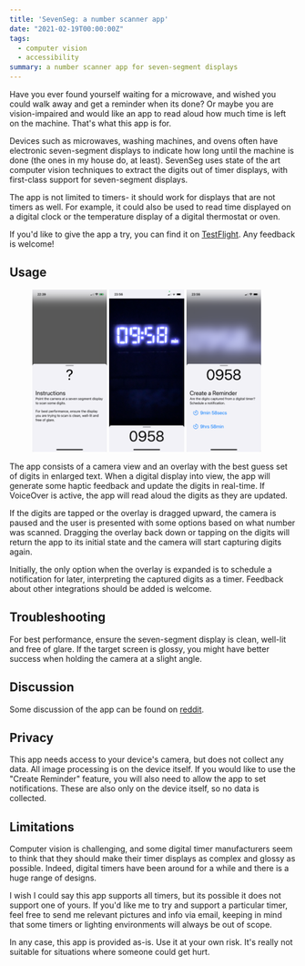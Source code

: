 ```yaml
---
title: 'SevenSeg: a number scanner app'
date: "2021-02-19T00:00:00Z"
tags:
  - computer vision
  - accessibility
summary: a number scanner app for seven-segment displays
---
```



Have you ever found yourself waiting for a microwave, and wished you could walk
away and get a reminder when its done? Or maybe you are vision-impaired and
would like an app to read aloud how much time is left on the machine. That's
what this app is for.
 
Devices such as microwaves, washing machines, and ovens often have electronic
seven-segment displays to indicate how long until the machine is done (the ones
in my house do, at least). SevenSeg uses state of the art computer vision
techniques to extract the digits out of timer displays, with first-class
support for seven-segment displays.

The app is not limited to timers- it should work for displays that
are not timers as well. For example, it could also be used to read time
displayed on a digital clock or the temperature display of a digital thermostat
or oven.

If you'd like to give the app a try, you can find it on
[TestFlight](https://testflight.apple.com/join/DdPnqnlA). Any feedback is
welcome!

## Usage

<figure>
  <img
    src="/images/help-light.png"
    alt="View of app in help mode. Some text is visible to instruct how to use the app."
    width="31%">
  <img 
    src="/images/scan-light.png" 
    alt="View of app in scanner mode. A timer with the digits 0 9 5 9 is visible in the camera window, and the digits 0 9 5 9 appear as the recognized text at the bottom of the app."
  width="31%">
  <img
    src="/images/reminder-light.png"
    alt="View of app in reminder mode. There is a button to set a reminder for 9 minutes 59 seconds and another to set a reminder for 9 hours 59 minutes."
    width="31%">
</figure>

The app consists of a camera view and an overlay with the best guess set of
digits in enlarged text. When a digital display into view, the app will
generate some haptic feedback and update the digits in real-time. If VoiceOver
is active, the app will read aloud the digits as they are updated.

If the digits are tapped or the overlay is dragged upward, the camera is paused
and the user is presented with some options based on what number was scanned.
Dragging the overlay back down or tapping on the digits will return the app to
its initial state and the camera will start capturing digits again.

Initially, the only option when the overlay is expanded is to schedule a
notification for later, interpreting the captured digits as a timer. Feedback
about other integrations should be added is welcome.

## Troubleshooting

For best performance, ensure the seven-segment display is clean, well-lit and
free of glare. If the target screen is glossy, you might have better success
when holding the camera at a slight angle.

## Discussion

Some discussion of the app can be found on
[reddit](https://old.reddit.com/r/Blind/comments/lnm796/app_to_scan_digital_timers/).

## Privacy

This app needs access to your device's camera, but does not collect any data.
All image processing is on the device itself. If you would like to use the
"Create Reminder" feature, you will also need to allow the app to set
notifications. These are also only on the device itself, so no data is
collected.

## Limitations

Computer vision is challenging, and some digital timer manufacturers seem to
think that they should make their timer displays as complex and glossy as
possible. Indeed, digital timers have been around for a while and there is a
huge range of designs.

I wish I could say this app supports all timers, but its possible it does not
support one of yours. If you'd like me to try and support a particular timer,
feel free to send me relevant pictures and info via email, keeping in mind that
some timers or lighting environments will always be out of scope.

In any case, this app is provided as-is. Use it at your own risk. It's really
not suitable for situations where someone could get hurt.
